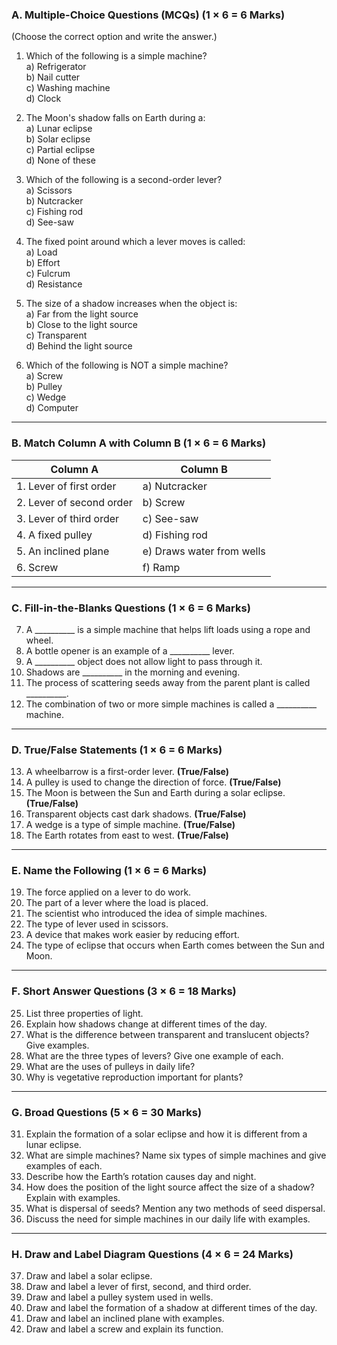 ### **A. Multiple-Choice Questions (MCQs) (1 × 6 = 6 Marks)**  
(Choose the correct option and write the answer.)  

1. Which of the following is a simple machine?  
   a) Refrigerator  
   b) Nail cutter  
   c) Washing machine  
   d) Clock  

2. The Moon's shadow falls on Earth during a:  
   a) Lunar eclipse  
   b) Solar eclipse  
   c) Partial eclipse  
   d) None of these  

3. Which of the following is a second-order lever?  
   a) Scissors  
   b) Nutcracker  
   c) Fishing rod  
   d) See-saw  

4. The fixed point around which a lever moves is called:  
   a) Load  
   b) Effort  
   c) Fulcrum  
   d) Resistance  

5. The size of a shadow increases when the object is:  
   a) Far from the light source  
   b) Close to the light source  
   c) Transparent  
   d) Behind the light source  

6. Which of the following is NOT a simple machine?  
   a) Screw  
   b) Pulley  
   c) Wedge  
   d) Computer  

---

### **B. Match Column A with Column B (1 × 6 = 6 Marks)**  

| **Column A**              | **Column B**               |  
|---------------------------|---------------------------|  
| 1. Lever of first order   | a) Nutcracker             |  
| 2. Lever of second order  | b) Screw                  |  
| 3. Lever of third order   | c) See-saw                |  
| 4. A fixed pulley         | d) Fishing rod            |  
| 5. An inclined plane      | e) Draws water from wells |  
| 6. Screw                 | f) Ramp                    |  

---

### **C. Fill-in-the-Blanks Questions (1 × 6 = 6 Marks)**  

7. A __________ is a simple machine that helps lift loads using a rope and wheel.  
8. A bottle opener is an example of a __________ lever.  
9. A __________ object does not allow light to pass through it.  
10. Shadows are __________ in the morning and evening.  
11. The process of scattering seeds away from the parent plant is called __________.  
12. The combination of two or more simple machines is called a __________ machine.  

---

### **D. True/False Statements (1 × 6 = 6 Marks)**  

13. A wheelbarrow is a first-order lever. **(True/False)**  
14. A pulley is used to change the direction of force. **(True/False)**  
15. The Moon is between the Sun and Earth during a solar eclipse. **(True/False)**  
16. Transparent objects cast dark shadows. **(True/False)**  
17. A wedge is a type of simple machine. **(True/False)**  
18. The Earth rotates from east to west. **(True/False)**  

---

### **E. Name the Following (1 × 6 = 6 Marks)**  

19. The force applied on a lever to do work.  
20. The part of a lever where the load is placed.  
21. The scientist who introduced the idea of simple machines.  
22. The type of lever used in scissors.  
23. A device that makes work easier by reducing effort.  
24. The type of eclipse that occurs when Earth comes between the Sun and Moon.  

---

### **F. Short Answer Questions (3 × 6 = 18 Marks)**  

25. List three properties of light.  
26. Explain how shadows change at different times of the day.  
27. What is the difference between transparent and translucent objects? Give examples.  
28. What are the three types of levers? Give one example of each.  
29. What are the uses of pulleys in daily life?  
30. Why is vegetative reproduction important for plants?  

---

### **G. Broad Questions (5 × 6 = 30 Marks)**  

31. Explain the formation of a solar eclipse and how it is different from a lunar eclipse.  
32. What are simple machines? Name six types of simple machines and give examples of each.  
33. Describe how the Earth’s rotation causes day and night.  
34. How does the position of the light source affect the size of a shadow? Explain with examples.  
35. What is dispersal of seeds? Mention any two methods of seed dispersal.  
36. Discuss the need for simple machines in our daily life with examples.  

---

### **H. Draw and Label Diagram Questions (4 × 6 = 24 Marks)**  

37. Draw and label a solar eclipse.  
38. Draw and label a lever of first, second, and third order.  
39. Draw and label a pulley system used in wells.  
40. Draw and label the formation of a shadow at different times of the day.  
41. Draw and label an inclined plane with examples.  
42. Draw and label a screw and explain its function.  
